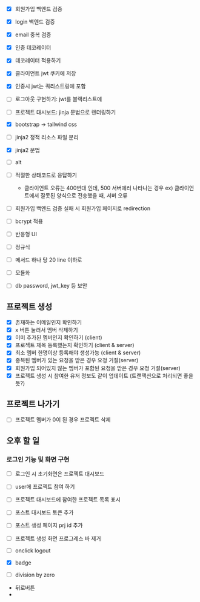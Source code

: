 - [x] 회원가입 백엔드 검증
- [x] login 백엔드 검증
- [x] email 중복 검증


- [x] 인증 데코레이터
- [x] 데코레이터 적용하기
- [x] 클라이언트 jwt 쿠키에 저장
- [x] 인증시 jwt는 쿼리스트링에 포함
- [ ] 로그아웃 구현하기: jwt를 블랙리스트에
- [ ] 프로젝트 대시보드: jinja 문법으로 렌더링하기

- [x] bootstrap -> tailwind css
- [ ] jinja2 정적 리소스 파일 분리
  
- [x] jinja2 문법

- [ ] alt
- [ ] 적절한 상태코드로 응답하기
  * 클라이언트 오류는 400번대 인데, 500 서버에러 나타나는 경우 
    ex) 클라이언트에서 잘못된 양식으로 전송했을 때, 서버 오류

- [ ] 회원가입 백엔드 검증 실패 시 회원가입 페이지로 redirection
- [ ] bcrypt 적용
- [ ] 반응형 UI
- [ ] 정규식
- [ ] 메서드 하나 당 20 line 이하로
- [ ] 모듈화
- [ ] db password, jwt_key 등 보안

## 프로젝트 생성
- [x] 존재하는 이메일인지 확인하기
- [x] x 버튼 눌러서 멤버 삭제하기
- [x] 이미 추가된 멤버인지 확인하기 (client)
- [x] 프로젝트 제목 등록했는지 확인하기 (client & server)
- [x] 최소 멤버 한명이상 등록해야 생성가능 (client & server)
- [x] 중복된 멤버가 있는 요청을 받은 경우 요청 거절(server)
- [x] 회원가입 되어있지 않는 멤버가 포함된 요청을 받은 경우 요청 거절(server)
- [x] 프로젝트 생성 시 참여한 유저 정보도 같이 업데이트 (트랜잭션으로 처리되면 좋을 듯?)

## 프로젝트 나가기
- [ ] 프로젝트 멤버가 0이 된 경우 프로젝트 삭제

## 오후 할 일
### 로그인 기능 및 화면 구현
  - [ ] 로그인 시 초기화면은 프로젝트 대시보드
  - [ ] user에 프로젝트 참여 하기
  - [ ] 프로젝트 대시보드에 참여한 프로젝트 목록 표시

- [ ] 포스트 대시보드 토큰 추가
- [ ] 포스트 생성 페이지 prj id 추가
- [ ] 프로젝트 생성 화면 프로그레스 바 제거

- [ ] onclick logout
- [x] badge

- [ ] division by zero
- 뒤로버튼
- 